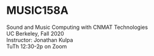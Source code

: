 # MUSIC158A
Sound and Music Computing with CNMAT Technologies<br />
UC Berkeley, Fall 2020<br />
Instructor: Jonathan Kulpa<br />
TuTh 12:30-2p on Zoom
